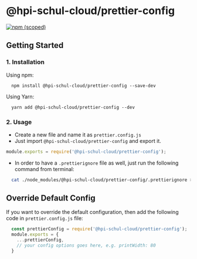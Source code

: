 # @hpi-schul-cloud/prettier-config

[![npm (scoped)](https://img.shields.io/npm/v/@hpi-schul-cloud/prettier-config)](https://www.npmjs.com/package/@hpi-schul-cloud/prettier-config)

## Getting Started

### 1. Installation

Using npm:

```shell
  npm install @hpi-schul-cloud/prettier-config --save-dev
```

Using Yarn:

```shell
  yarn add @hpi-schul-cloud/prettier-config --dev
```


### 2. Usage

* Create a new file and name it as `prettier.config.js`
* Just import `@hpi-schul-cloud/prettier-config` and export it.

```javascript
module.exports = require('@hpi-schul-cloud/prettier-config');
```

* In order to have a `.prettierignore` file as well, just run the following command from terminal:

```sh
  cat ./node_modules/@hpi-schul-cloud/prettier-config/.prettierignore >> .prettierignore
```

## Override Default Config

If you want to override the default configuration, then add the following code in `prettier.config.js` file:

```javascript
  const prettierConfig = require('@hpi-schul-cloud/prettier-config');
  module.exports = {
    ...prettierConfig,
    // your config options goes here, e.g. printWidth: 80
  }
```
